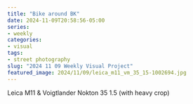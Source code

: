 ```yaml
---
title: "Bike around BK"
date: 2024-11-09T20:58:56-05:00
series:
- weekly
categories:
- visual
tags:
- street photography
slug: "2024 11 09 Weekly Visual Project"
featured_image: 2024/11/09/leica_m11_vm_35_15-1002694.jpg
---
```


Leica M11 & Voigtlander Nokton 35 1.5 (with heavy crop)
<!--more-->
<!--toc-->
